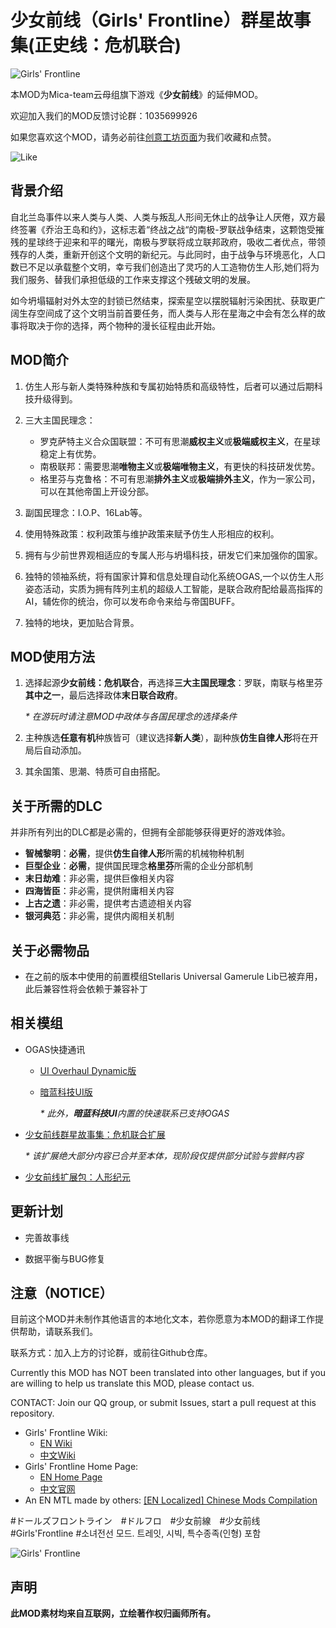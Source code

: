 # 少女前线（Girls' Frontline）群星故事集(正史线：危机联合)

![Girls' Frontline](https://steamuserimages-a.akamaihd.net/ugc/999179427488511854/8858B1D211E33DF35B98382466A4AF94CD94666A/)

本MOD为Mica-team云母组旗下游戏《**少女前线**》的延伸MOD。

欢迎加入我们的MOD反馈讨论群：1035699926

如果您喜欢这个MOD，请务必前往[创意工坊页面](https://steamcommunity.com/sharedfiles/filedetails/?id=2068768158)为我们收藏和点赞。

![Like](https://i.imgur.com/fVVaDCS.gif)



## 背景介绍

自北兰岛事件以来人类与人类、人类与叛乱人形间无休止的战争让人厌倦，双方最终签署《乔治王岛和约》，这标志着“终战之战“的南极-罗联战争结束，这颗饱受摧残的星球终于迎来和平的曙光，南极与罗联将成立联邦政府，吸收二者优点，带领残存的人类，重新开创这个文明的新纪元。与此同时，由于战争与环境恶化，人口数已不足以承载整个文明，幸亏我们创造出了灵巧的人工造物仿生人形,她们将为我们服务、替我们承担低级的工作来支撑这个残破文明的发展。

如今坍塌辐射对外太空的封锁已然结束，探索星空以摆脱辐射污染困扰、获取更广阔生存空间成了这个文明当前首要任务，而人类与人形在星海之中会有怎么样的故事将取决于你的选择，两个物种的漫长征程由此开始。



## MOD简介

1. 仿生人形与新人类特殊种族和专属初始特质和高级特性，后者可以通过后期科技升级得到。

2. 三大主国民理念：
   + 罗克萨特主义合众国联盟：不可有思潮**威权主义**或**极端威权主义**，在星球稳定上有优势。
   + 南极联邦：需要思潮**唯物主义**或**极端唯物主义**，有更快的科技研发优势。
   + 格里芬与克鲁格：不可有思潮**排外主义**或**极端排外主义**，作为一家公司，可以在其他帝国上开设分部。
   
3. 副国民理念：I.O.P、16Lab等。

4. 使用特殊政策：权利政策与维护政策来赋予仿生人形相应的权利。

5. 拥有与少前世界观相适应的专属人形与坍塌科技，研发它们来加强你的国家。

6. 独特的领袖系统，将有国家计算和信息处理自动化系统OGAS,一个以仿生人形姿态活动，实质为拥有阵列主机的超级人工智能，是联合政府配给最高指挥的AI，辅佐你的统治，你可以发布命令来给与帝国BUFF。

7. 独特的地块，更加贴合背景。

   

## MOD使用方法

1. 选择起源**少女前线：危机联合**，再选择**三大主国民理念**：罗联，南联与格里芬**其中之一**，最后选择政体**末日联合政府**。

   _* 在游玩时请注意MOD中政体与各国民理念的选择条件_

2. 主种族选**任意有机**种族皆可（建议选择**新人类**），副种族**仿生自律人形**将在开局后自动添加。

3. 其余国策、思潮、特质可自由搭配。



## 关于所需的DLC

并非所有列出的DLC都是必需的，但拥有全部能够获得更好的游戏体验。

+ **智械黎明**：**必需**，提供**仿生自律人形**所需的机械物种机制
+ **巨型企业**：**必需**，提供国民理念**格里芬**所需的企业分部机制
+ **末日劫难**：非必需，提供巨像相关内容
+ **四海皆臣**：非必需，提供附庸相关内容
+ **上古之遗**：非必需，提供考古遗迹相关内容
+ **银河典范**：非必需，提供内阁相关机制




## 关于必需物品

+ 在之前的版本中使用的前置模组Stellaris Universal Gamerule Lib已被弃用，此后兼容性将会依赖于兼容补丁



## 相关模组

+ OGAS快捷通讯
	+ [UI Overhaul Dynamic版](https://steamcommunity.com/sharedfiles/filedetails/?id=2785435872)
	
	+ [暗蓝科技UI版](https://steamcommunity.com/sharedfiles/filedetails/?id=2785436213)
	
		_* 此外，**暗蓝科技UI**内置的快速联系已支持OGAS_
	
+ [少女前线群星故事集：危机联合扩展](https://steamcommunity.com/sharedfiles/filedetails/?id=2752229316)

	_* 该扩展绝大部分内容已合并至本体，现阶段仅提供部分试验与尝鲜内容_
	
+ [少女前线扩展包：人形纪元](https://steamcommunity.com/sharedfiles/filedetails/?id=3094980501)



## 更新计划

+ 完善故事线

+ 数据平衡与BUG修复




## 注意（NOTICE）

目前这个MOD并未制作其他语言的本地化文本，若你愿意为本MOD的翻译工作提供帮助，请联系我们。

联系方式：加入上方的讨论群，或前往Github仓库。

Currently this MOD has NOT been translated into other languages, but if you are willing to help us translate this MOD, please contact us.

CONTACT: Join our QQ group, or submit Issues, start a pull request at this repository.

+ Girls' Frontline Wiki:
	+ [EN Wiki](https://iopwiki.com/wiki/Girls'_Frontline_Wiki)
	+ [中文Wiki](http://www.gfwiki.org/)
+ Girls' Frontline Home Page:
	+ [EN Home Page](http://gf.sunborngame.com/)
	+ [中文官网](https://gf-cn.sunborngame.com/)
+ An EN MTL made by others: [[EN Localized] Chinese Mods Compilation](https://steamcommunity.com/sharedfiles/filedetails/?id=2832498831)

#ドールズフロントライン　#ドルフロ　#少女前線　#少女前线　#Girls'Frontline  #소녀전선 모드. 트레잇, 시빅, 특수종족(인형) 포함

![Girls' Frontline](https://steamuserimages-a.akamaihd.net/ugc/999179427488514475/32BE0F3B7FE1AE7CCBE900496407CE9F5F1A9854/)

## 声明

**此MOD素材均来自互联网，立绘著作权归画师所有。**